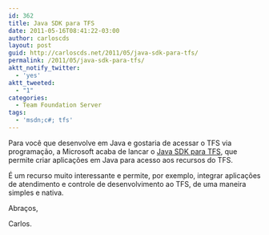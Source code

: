 ```yaml
---
id: 362
title: Java SDK para TFS
date: 2011-05-16T08:41:22-03:00
author: carloscds
layout: post
guid: http://carloscds.net/2011/05/java-sdk-para-tfs/
permalink: /2011/05/java-sdk-para-tfs/
aktt_notify_twitter:
  - 'yes'
aktt_tweeted:
  - "1"
categories:
  - Team Foundation Server
tags:
  - 'msdn;c#; tfs'
---
```

Para você que desenvolve em Java e gostaria de acessar o TFS via programação, a Microsoft acaba de lancar o [Java SDK para TFS](http://blogs.msdn.com/b/bharry/archive/2011/05/16/announcing-a-java-sdk-for-tfs.aspx), que permite criar aplicações em Java para acesso aos recursos do TFS.

É um recurso muito interessante e permite, por exemplo, integrar aplicações de atendimento e controle de desenvolvimento ao TFS, de uma maneira simples e nativa.

Abraços,

Carlos.